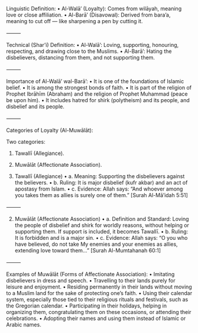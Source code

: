 Linguistic Definition:
 • Al-Walā’ (Loyalty): Comes from wilāyah, meaning love or close affiliation.
 • Al-Barā’ (Disavowal): Derived from bara’a, meaning to cut off — like sharpening a pen by cutting it.

⸻

Technical (Shar’i) Definition:
 • Al-Walā’: Loving, supporting, honouring, respecting, and drawing close to the Muslims.
 • Al-Barā’: Hating the disbelievers, distancing from them, and not supporting them.

⸻

Importance of Al-Walā’ wal-Barā’:
 • It is one of the foundations of Islamic belief.
 • It is among the strongest bonds of faith.
 • It is part of the religion of Prophet Ibrāhīm (Abraham) and the religion of Prophet Muhammad (peace be upon him).
 • It includes hatred for shirk (polytheism) and its people, and disbelief and its people.

⸻

Categories of Loyalty (Al-Muwālāt):

Two categories:
 1. Tawallī (Allegiance).
 2. Muwālāt (Affectionate Association).

1. Tawallī (Allegiance)
 • a. Meaning:
Supporting the disbelievers against the believers.
 • b. Ruling:
It is major disbelief (kufr akbar) and an act of apostasy from Islam.
 • c. Evidence:
Allah says:
“And whoever among you takes them as allies is surely one of them.”
[Surah Al-Mā’idah 5:51]

⸻

2. Muwālāt (Affectionate Association)
 • a. Definition and Standard:
Loving the people of disbelief and shirk for worldly reasons, without helping or supporting them.
If support is included, it becomes Tawallī.
 • b. Ruling:
It is forbidden and is a major sin.
 • c. Evidence:
Allah says:
“O you who have believed, do not take My enemies and your enemies as allies, extending love toward them…”
[Surah Al-Mumtahanah 60:1]

⸻

Examples of Muwālāt (Forms of Affectionate Association):
 • Imitating disbelievers in dress and speech.
 • Travelling to their lands purely for leisure and enjoyment.
 • Residing permanently in their lands without moving to a Muslim land for the sake of protecting one’s faith.
 • Using their calendar system, especially those tied to their religious rituals and festivals, such as the Gregorian calendar.
 • Participating in their holidays, helping in organizing them, congratulating them on these occasions, or attending their celebrations.
 • Adopting their names and using them instead of Islamic or Arabic names.


